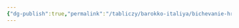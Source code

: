 ```yaml
---
{"dg-publish":true,"permalink":"/tabliczy/barokko-italiya/bichevanie-hrista/","dgPassFrontmatter":true}
---
```



